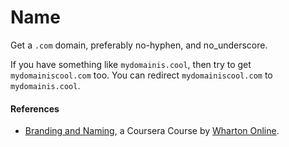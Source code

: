 # Name

Get a `.com` domain, preferably no-hyphen, and no_underscore.

If you have something like `mydomainis.cool`, then try to get `mydomainiscool.com` too. You can redirect `mydomainiscool.com` to `mydomainis.cool`.

#### References

- [Branding and Naming](https://www.coursera.org/lecture/wharton-launching-startup/4-0-branding-and-naming-REncK), a Coursera Course by [Wharton Online](https://online.wharton.upenn.edu).
